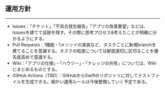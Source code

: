 ## 運用方針

<hr>

* Issues：「チケット」「不具合発生報告」「アプリの改善要望」などは、Issuesを建てて証跡を残す。その際に思考プロセス&考えたことが明確に分かるようにする。
* Pull Requests：1機能・1メソッドの実装など、タスクごとに新規branchを建てることを意識する。タスクの粒度については都度適切に区切ることを優先度高めで意識する。
* Wiki：「アプリの仕様」・「ハウツー」・「ナレッジの共有」については、Wikiにまとめるものとする。
* GitHub Actions（TBD）：GitHubからSwiftのリポジトリに対してテストファイルを生成できる。細かい運用ルールは今後整備していく予定である。
